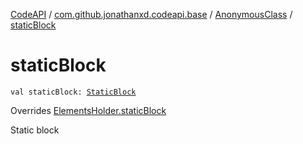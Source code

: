 [CodeAPI](../../index.md) / [com.github.jonathanxd.codeapi.base](../index.md) / [AnonymousClass](index.md) / [staticBlock](.)

# staticBlock

`val staticBlock: `[`StaticBlock`](../-static-block/index.md)

Overrides [ElementsHolder.staticBlock](../-elements-holder/static-block.md)

Static block

